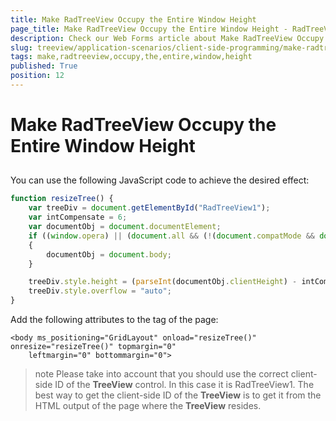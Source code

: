 ```yaml
---
title: Make RadTreeView Occupy the Entire Window Height
page_title: Make RadTreeView Occupy the Entire Window Height - RadTreeView
description: Check our Web Forms article about Make RadTreeView Occupy the Entire Window Height.
slug: treeview/application-scenarios/client-side-programming/make-radtreeview-occupy-the-entire-window-height
tags: make,radtreeview,occupy,the,entire,window,height
published: True
position: 12
---
```


# Make RadTreeView Occupy the Entire Window Height



## 

You can use the following JavaScript code to achieve the desired effect:

````JavaScript
function resizeTree() {
    var treeDiv = document.getElementById("RadTreeView1");
    var intCompensate = 6;
    var documentObj = document.documentElement;
    if ((window.opera) || (document.all && (!(document.compatMode && document.compatMode == "CSS1Compat")))) 
    {
        documentObj = document.body;
    }

    treeDiv.style.height = (parseInt(documentObj.clientHeight) - intCompensate) + "px";
    treeDiv.style.overflow = "auto";
}	
````



Add the following attributes to the **<body>** tag of the page:

````ASPNET
<body ms_positioning="GridLayout" onload="resizeTree()" onresize="resizeTree()" topmargin="0"
    leftmargin="0" bottommargin="0">
````



>note Please take into account that you should use the correct client-side ID of the **TreeView** control. In this case it is RadTreeView1. The best way to get the client-side ID of the **TreeView** is to get it from the HTML output of the page where the **TreeView** resides.
>

